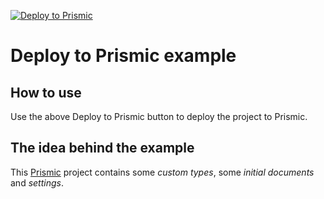 [![Deploy to Prismic](https://localhost:3000/static/button.svg)](https://localhost:3000/?repo=https://github.com/davidknezic/deploy-to-prismic/tree/master/example)

# Deploy to Prismic example

## How to use

Use the above Deploy to Prismic button to deploy the project to Prismic.

## The idea behind the example

This [Prismic](https://prismic.io) project
contains some *custom types*, some *initial documents* and *settings*.
